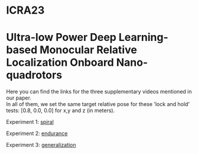 # ICRA23  
# Ultra-low Power Deep Learning-based Monocular Relative Localization Onboard Nano-quadrotors

Here you can find the links for the three supplementary videos mentioned in our paper.  
In all of them, we set the same target relative pose for these 'lock and hold' tests: [0.8, 0.0, 0.0] for x,y and z (in meters).

Experiment 1: [spiral](https://www.youtube.com/watch?v=CLw1m1-9dik)

Experiment 2: [endurance](https://www.youtube.com)

Experiment 3: [generalization](https://www.youtube.com/watch?v=on91JzwVVgg)
